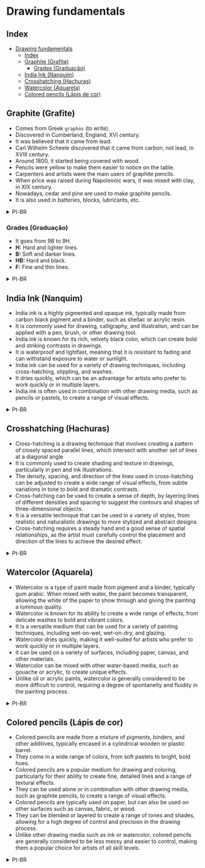 <!-- markdownlint-disable MD033 -->
# Drawing fundamentals

## Index

- [Drawing fundamentals](#drawing-fundamentals)
  - [Index](#index)
  - [Graphite (Grafite)](#graphite-grafite)
    - [Grades (Graduação)](#grades-graduação)
  - [India Ink (Nanquim)](#india-ink-nanquim)
  - [Crosshatching (Hachuras)](#crosshatching-hachuras)
  - [Watercolor (Aquarela)](#watercolor-aquarela)
  - [Colored pencils (Lápis de cor)](#colored-pencils-lápis-de-cor)

## Graphite (Grafite)

- Comes from Greek `graphos` (to write).
- Discovered in Cumberland, England, XVI century.
- It was believed that it came from lead.
- Carl Wilhelm Scheele discovered that it came from carbon, not lead, in XVIII century.
- Around 1800, it started being covered with wood.
- Pencils were yellow to make them easier to notice on the table.
- Carpenters and artists were the main users of graphite pencils.
- When price was raised during Napoleonic wars, it was mixed with clay, in XIX century.
- Nowadays, cedar and pine are used to make graphite pencils.
- It is also used in batteries, blocks, lubricants, etc.

<details>
  <summary>Pt-BR</summary>

- Vem do grego `graphos` (escrever).
- Descoberto em Cumberland, Inglaterra, no século XVI.
- Acreditava-se que fosse feito de chumbo.
- Carl Wilhelm Scheele descobriu que era feito de carbono, não de chumbo, no século XVIII.
- Por volta de 1800, começou a ser revestido com madeira.
- Os lápis eram amarelos para que fossem mais fáceis de serem notados sobre a mesa.
- Carpinteiros e artistas eram os principais usuários dos lápis de grafite.
- Quando o preço subiu durante as guerras napoleônicas, foi misturado com argila, no século XIX.
- Atualmente, cedro e pinho são usados para fazer lápis de grafite.
- Também é usado em baterias, blocos, lubrificantes, etc.

</details>

### Grades (Graduação)

- It goes from 9B to 9H.
- **H:** Hard and lighter lines.
- **B:** Soft and darker lines.
- **HB:** Hard and black.
- **F:** Fine and thin lines.

<details>
  <summary>Pt-BR</summary>

- Vai de 9B a 9H.
- **H:** Duro e linhas mais leves.
- **B:** Macio e linhas mais escuras.
- **HB:** Duro e preto.
- **F:** Fino e linhas mais finas.

</details>

## India Ink (Nanquim)

- India ink is a highly pigmented and opaque ink, typically made from carbon black pigment and a binder, such as shellac or acrylic resin.
- It is commonly used for drawing, calligraphy, and illustration, and can be applied with a pen, brush, or other drawing tool.
- India ink is known for its rich, velvety black color, which can create bold and striking contrasts in drawings.
- It is waterproof and lightfast, meaning that it is resistant to fading and can withstand exposure to water or sunlight.
- India ink can be used for a variety of drawing techniques, including cross-hatching, stippling, and washes.
- It dries quickly, which can be an advantage for artists who prefer to work quickly or in multiple layers.
- India ink is often used in combination with other drawing media, such as pencils or pastels, to create a range of visual effects.

<details>
  <summary>Pt-BR</summary>

- Nanquim é uma tinta de alta pigmentação e opaca, tipicamente feita de pigmento de carbono preto e um ligante, como laca ou resina acrílica.
- É comumente usada para desenho, caligrafia e ilustração, e pode ser aplicada com uma caneta, pincel ou outra ferramenta de desenho.
- Nanquim é conhecido por sua cor preta rica e sedosa, que pode criar contrastes fortes e marcantes em desenhos.
- É à prova d'água e resistente à luz, o que significa que é resistente à descoloração e pode suportar exposição à água ou à luz solar.
- Nanquim pode ser usado para uma variedade de técnicas de desenho, incluindo xadrez, pontilhismo e lavagens.
- Seca rapidamente, o que pode ser uma vantagem para os artistas que preferem trabalhar rapidamente ou em várias camadas.
- Nanquim é frequentemente usado em combinação com outros meios de desenho, como lápis ou pastéis, para criar uma gama de efeitos visuais.

</details>

## Crosshatching (Hachuras)

- Cross-hatching is a drawing technique that involves creating a pattern of closely spaced parallel lines, which intersect with another set of lines at a diagonal angle.
- It is commonly used to create shading and texture in drawings, particularly in pen and ink illustrations.
- The density, spacing, and direction of the lines used in cross-hatching can be adjusted to create a wide range of visual effects, from subtle variations in tone to bold and dramatic contrasts.
- Cross-hatching can be used to create a sense of depth, by layering lines of different densities and spacing to suggest the contours and shapes of three-dimensional objects.
- It is a versatile technique that can be used in a variety of styles, from realistic and naturalistic drawings to more stylized and abstract designs.
- Cross-hatching requires a steady hand and a good sense of spatial relationships, as the artist must carefully control the placement and direction of the lines to achieve the desired effect.

<details>
  <summary>Pt-BR</summary>

- Hachuras é uma técnica de desenho que envolve a criação de um padrão de linhas paralelas próximas, que se cruzam com outro conjunto de linhas em um ângulo diagonal.
- É comumente usado para criar sombreamento e textura em desenhos, particularmente em ilustrações de caneta e nanquim.
- A densidade, espaçamento e direção das linhas usadas em hachuras podem ser ajustadas para criar uma ampla gama de efeitos visuais, desde variações sutis de tom até contrastes fortes e dramáticos.
- Hachuras podem ser usadas para criar uma sensação de profundidade, ao superpor linhas de diferentes densidades e espaçamento para sugerir os contornos e formas de objetos tridimensionais.
- É uma técnica versátil que pode ser usada em uma variedade de estilos, desde desenhos realistas e naturalistas até desenhos mais estilizados e abstratos.
- Hachuras requerem uma mão firme e um bom senso de relações espaciais, pois o artista deve controlar cuidadosamente o posicionamento e direção das linhas para alcançar o efeito desejado.

</details>

## Watercolor (Aquarela)

- Watercolor is a type of paint made from pigment and a binder, typically gum arabic. When mixed with water, the paint becomes transparent, allowing the white of the paper to show through and giving the painting a luminous quality.
- Watercolor is known for its ability to create a wide range of effects, from delicate washes to bold and vibrant colors.
- It is a versatile medium that can be used for a variety of painting techniques, including wet-on-wet, wet-on-dry, and glazing.
- Watercolor dries quickly, making it well-suited for artists who prefer to work quickly or in multiple layers.
- It can be used on a variety of surfaces, including paper, canvas, and other materials.
- Watercolor can be mixed with other water-based media, such as gouache or acrylic, to create unique effects.
- Unlike oil or acrylic paints, watercolor is generally considered to be more difficult to control, requiring a degree of spontaneity and fluidity in the painting process.

<details>
  <summary>Pt-BR</summary>

- Aquarela é um tipo de tinta feita de pigmento e um ligante, geralmente goma árabe. Quando misturado com água, a tinta se torna transparente, permitindo que o branco do papel apareça e dando à pintura uma qualidade luminosa.
- Aquarela é conhecida por sua capacidade de criar uma ampla gama de efeitos, desde lavagens delicadas até cores vibrantes e fortes.
- É um meio versátil que pode ser usado para uma variedade de técnicas de pintura, incluindo molhado sobre molhado, molhado sobre seco e vidraçagem.
- Aquarela seca rapidamente, tornando-a bem adequada para artistas que preferem trabalhar rapidamente ou em várias camadas.
- Pode ser usado em uma variedade de superfícies, incluindo papel, tela e outros materiais.
- Aquarela pode ser misturada com outros meios aquosos, como guache ou acrílico, para criar efeitos únicos.
- Ao contrário de tintas à óleo ou acrílicas, a aquarela geralmente é considerada mais difícil de controlar, exigindo um grau de espontaneidade e fluidez no processo de pintura.

</details>

## Colored pencils (Lápis de cor)

- Colored pencils are made from a mixture of pigments, binders, and other additives, typically encased in a cylindrical wooden or plastic barrel.
- They come in a wide range of colors, from soft pastels to bright, bold hues.
- Colored pencils are a popular medium for drawing and coloring, particularly for their ability to create fine, detailed lines and a range of textural effects.
- They can be used alone or in combination with other drawing media, such as graphite pencils, to create a range of visual effects.
- Colored pencils are typically used on paper, but can also be used on other surfaces such as canvas, fabric, or wood.
- They can be blended or layered to create a range of tones and shades, allowing for a high degree of control and precision in the drawing process.
- Unlike other drawing media such as ink or watercolor, colored pencils are generally considered to be less messy and easier to control, making them a popular choice for artists of all skill levels.

<details>
  <summary>Pt-BR</summary>

- Lápis de cor são feitos de uma mistura de pigmentos, ligantes e outros aditivos, geralmente envolvidos em um cilindro de madeira ou plástico.
- Eles vêm em uma ampla gama de cores, desde pastéis suaves a tons vibrantes e fortes.
- Lápis de cor são um meio popular para desenho e coloração, particularmente por sua capacidade de criar linhas finas e detalhadas e uma gama de efeitos texturais.
- Eles podem ser usados ​​sozinhos ou em combinação com outros meios de desenho, como lápis de grafite, para criar uma gama de efeitos visuais.
- Lápis de cor geralmente são usados ​​em papel, mas também podem ser usados ​​em outras superfícies, como tela, tecido ou madeira.
- Eles podem ser misturados ou sobrepostos para criar uma gama de tons e sombras, permitindo um alto grau de controle e precisão no processo de desenho.
- Ao contrário de outros meios de desenho, como tinta ou aquarela, lápis de cor geralmente são considerados menos sujos e mais fáceis de controlar, tornando-os uma escolha popular para artistas de todos os níveis de habilidade.

</details>
